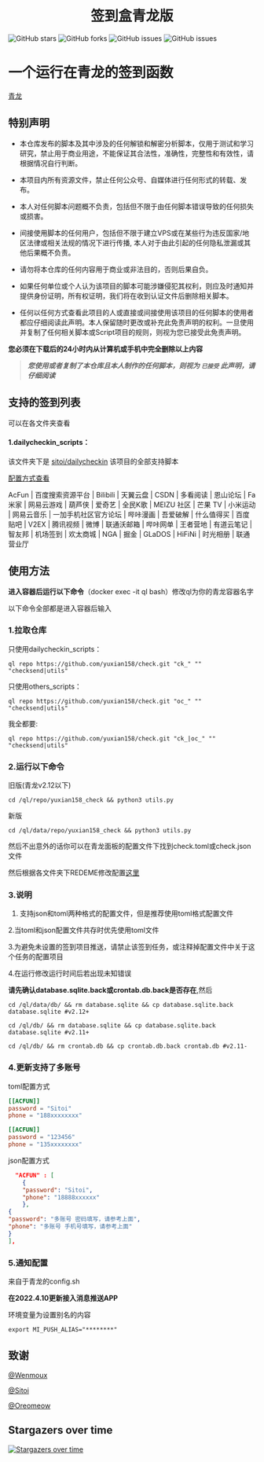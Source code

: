 <div align="center"> 
<h1 align="center">签到盒青龙版</h1>
</div>

![GitHub stars](https://img.shields.io/github/stars/yuxian158/check?style=flat-square)
![GitHub forks](https://img.shields.io/github/forks/yuxian158/check?style=flat-square)
![GitHub issues](https://img.shields.io/github/issues/yuxian158/check?style=flat-square)
![GitHub issues](https://img.shields.io/github/languages/code-size/yuxian158/check?style=flat-square)


# 一个运行在青龙的签到函数

[青龙](https://github.com/whyour/qinglong.git)

## 特别声明

- 本仓库发布的脚本及其中涉及的任何解锁和解密分析脚本，仅用于测试和学习研究，禁止用于商业用途，不能保证其合法性，准确性，完整性和有效性，请根据情况自行判断。

- 本项目内所有资源文件，禁止任何公众号、自媒体进行任何形式的转载、发布。

- 本人对任何脚本问题概不负责，包括但不限于由任何脚本错误导致的任何损失或损害。

- 间接使用脚本的任何用户，包括但不限于建立VPS或在某些行为违反国家/地区法律或相关法规的情况下进行传播, 本人对于由此引起的任何隐私泄漏或其他后果概不负责。

- 请勿将本仓库的任何内容用于商业或非法目的，否则后果自负。

- 如果任何单位或个人认为该项目的脚本可能涉嫌侵犯其权利，则应及时通知并提供身份证明，所有权证明，我们将在收到认证文件后删除相关脚本。

- 任何以任何方式查看此项目的人或直接或间接使用该项目的任何脚本的使用者都应仔细阅读此声明。本人保留随时更改或补充此免责声明的权利。一旦使用并复制了任何相关脚本或Script项目的规则，则视为您已接受此免责声明。

**您必须在下载后的24小时内从计算机或手机中完全删除以上内容**

> ***您使用或者复制了本仓库且本人制作的任何脚本，则视为 `已接受` 此声明，请仔细阅读***

## 支持的签到列表

可以在各文件夹查看

#### 1.dailycheckin_scripts：

该文件夹下是 [sitoi/dailycheckin](https://github.com/sitoi/dailycheckin) 该项目的全部支持脚本

[配置方式查看](https://github.com/yuxian158/check/blob/master/dailycheckin_scripts/README.md)

AcFun | 百度搜索资源平台 | Bilibili | 天翼云盘 | CSDN | 多看阅读 | 恩山论坛 | Fa米家 | 网易云游戏 | 葫芦侠 | 爱奇艺 | 全民K歌 | MEIZU 社区 | 芒果 TV | 小米运动 | 网易云音乐 | 一加手机社区官方论坛 | 哔咔漫画 | 吾爱破解 | 什么值得买 | 百度贴吧 | V2EX | 腾讯视频 | 微博 | 联通沃邮箱 | 哔咔网单 | 王者营地 | 有道云笔记 | 智友邦 | 机场签到 | 欢太商城 | NGA | 掘金 | GLaDOS | HiFiNi | 时光相册 | 联通营业厅

## 使用方法

**进入容器后运行以下命令**（docker exec -it ql bash）修改ql为你的青龙容器名字

以下命令全部都是进入容器后输入

### 1.拉取仓库

只使用dailycheckin_scripts：

```
ql repo https://github.com/yuxian158/check.git "ck_" "" "checksend|utils"
```

只使用others_scripts：

```
ql repo https://github.com/yuxian158/check.git "oc_" "" "checksend|utils"
```

我全都要:

```
ql repo https://github.com/yuxian158/check.git "ck_|oc_" "" "checksend|utils"
```

### 2.运行以下命令

旧版(青龙v2.12以下)

```shell
cd /ql/repo/yuxian158_check && python3 utils.py
```

新版

```shell
cd /ql/data/repo/yuxian158_check && python3 utils.py
```

然后不出意外的话你可以在青龙面板的配置文件下找到check.toml或check.json文件

然后根据各文件夹下REDEME修改配置[这里](https://sitoi.gitee.io/dailycheckin/settings/)

### 3.说明

1. 支持json和toml两种格式的配置文件，但是推荐使用toml格式配置文件

2.当toml和json配置文件共存时优先使用toml文件

3.为避免未设置的签到项目推送，请禁止该签到任务，或注释掉配置文件中关于这个任务的配置项目

4.在运行修改运行时间后若出现未知错误

**请先确认database.sqlite.back或crontab.db.back是否存在**,然后

```
cd /ql/data/db/ && rm database.sqlite && cp database.sqlite.back database.sqlite #v2.12+
```

```
cd /ql/db/ && rm database.sqlite && cp database.sqlite.back database.sqlite #v2.11+
```

```
cd /ql/db/ && rm crontab.db && cp crontab.db.back crontab.db #v2.11-
```

### 4.**更新支持了多账号**

toml配置方式

```toml
[[ACFUN]]
password = "Sitoi"
phone = "188xxxxxxxx"

[[ACFUN]]
password = "123456"
phone = "135xxxxxxxx"
```

json配置方式

```json
  "ACFUN" : [
    {
    "password": "Sitoi",
    "phone": "18888xxxxxx"
    },
{
"password": "多账号 密码填写，请参考上面",
"phone": "多账号 手机号填写，请参考上面"
}
],
```

### 5.通知配置

来自于青龙的config.sh

**在2022.4.10更新接入消息推送APP**

环境变量为设置别名的内容

```shell
export MI_PUSH_ALIAS="********"
```


## 致谢

[@Wenmoux](https://github.com/Wenmoux/)  

[@Sitoi](https://github.com/Sitoi)

[@Oreomeow](https://github.com/Oreomeow)


## Stargazers over time

[![Stargazers over time](https://starchart.cc/yuxian158/check.svg)](https://starchart.cc/yuxian158/check)

